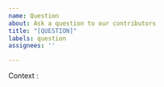 ```yaml
---
name: Question
about: Ask a question to our contributors
title: "[QUESTION]"
labels: question
assignees: ''

---
```


Context :
